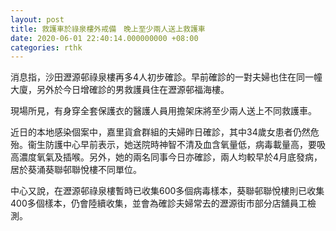 ```yaml
---
layout: post
title: 救護車於祿泉樓外戒備　晚上至少兩人送上救護車
date: 2020-06-01 22:40:14.000000000 +08:00
categories: rthk
---
```


消息指，沙田瀝源邨祿泉樓再多4人初步確診。早前確診的一對夫婦也住在同一幢大廈，另外於今日增確診的男救護員住在瀝源邨福海樓。

現場所見，有身穿全套保護衣的醫護人員用擔架床將至少兩人送上不同救護車。

近日的本地感染個案中，嘉里貨倉群組的夫婦昨日確診，其中34歲女患者仍然危殆。衞生防護中心早前表示，她送院時神智不清及血含氧量低，病毒載量高，要吸高濃度氧氣及插喉。另外，她的兩名同事今日亦確診，兩人均較早於4月底發病，居於葵涌葵聯邨聯悅樓不同單位。

中心又說，在瀝源邨祿泉樓暫時已收集600多個病毒樣本，葵聯邨聯悅樓則已收集400多個樣本，仍會陸續收集，並會為確診夫婦常去的瀝源街市部分店舖員工檢測。
